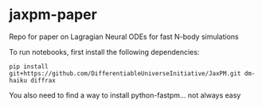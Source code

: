 # jaxpm-paper
Repo for paper on Lagragian Neural ODEs for fast N-body simulations


To run notebooks, first install the following dependencies:
```
pip install git+https://github.com/DifferentiableUniverseInitiative/JaxPM.git dm-haiku diffrax
```

You also need to find a way to install python-fastpm... not always easy
